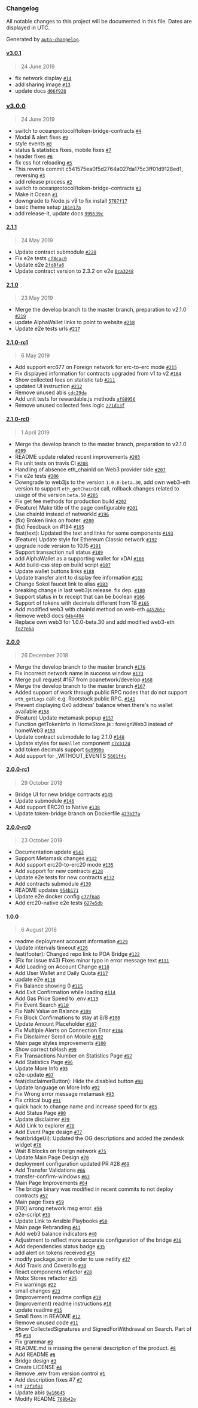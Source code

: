 ### Changelog

All notable changes to this project will be documented in this file. Dates are displayed in UTC.

Generated by [`auto-changelog`](https://github.com/CookPete/auto-changelog).

#### [v3.0.1](https://github.com/oceanprotocol/token-bridge-ui/compare/v3.0.0...v3.0.1)

> 24 June 2019

- fix network display [`#14`](https://github.com/oceanprotocol/token-bridge-ui/pull/14)
- add sharing image [`#13`](https://github.com/oceanprotocol/token-bridge-ui/pull/13)
- update docs [`d06f928`](https://github.com/oceanprotocol/token-bridge-ui/commit/d06f9289ea052813b509ae4512d5c198de1061ea)

### [v3.0.0](https://github.com/oceanprotocol/token-bridge-ui/compare/2.1.1...v3.0.0)

> 24 June 2019

- switch to oceanprotocol/token-bridge-contracts [`#4`](https://github.com/oceanprotocol/token-bridge-ui/pull/4)
- Modal & alert fixes [`#9`](https://github.com/oceanprotocol/token-bridge-ui/pull/9)
- style events [`#8`](https://github.com/oceanprotocol/token-bridge-ui/pull/8)
- status & statistics fixes, mobile fixes [`#7`](https://github.com/oceanprotocol/token-bridge-ui/pull/7)
- header fixes [`#6`](https://github.com/oceanprotocol/token-bridge-ui/pull/6)
- fix css hot reloading [`#5`](https://github.com/oceanprotocol/token-bridge-ui/pull/5)
- This reverts commit c541575ea0f5d2764a027da175c3ff01d9128ed1, reversing [`#3`](https://github.com/oceanprotocol/token-bridge-ui/pull/3)
- add release process [`#2`](https://github.com/oceanprotocol/token-bridge-ui/pull/2)
- switch to oceanprotocol/token-bridge-contracts [`#3`](https://github.com/oceanprotocol/token-bridge-ui/pull/3)
- Make it Ocean [`#1`](https://github.com/oceanprotocol/token-bridge-ui/pull/1)
- downgrade to Node.js v9 to fix install [`5787f17`](https://github.com/oceanprotocol/token-bridge-ui/commit/5787f178b9d00e82c9d01ee5648d96c85b7622e2)
- basic theme setup [`101e17a`](https://github.com/oceanprotocol/token-bridge-ui/commit/101e17ac76b4d9829de07d842132cc2ce8ee74b1)
- add release-it, update docs [`999539c`](https://github.com/oceanprotocol/token-bridge-ui/commit/999539c3ae4d7ea9d356c7dc84df66983b246d16)

#### [2.1.1](https://github.com/oceanprotocol/token-bridge-ui/compare/2.1.0...2.1.1)

> 24 May 2019

- Update contract submodule [`#220`](https://github.com/oceanprotocol/token-bridge-ui/pull/220)
- Fix e2e tests [`cf8cac0`](https://github.com/oceanprotocol/token-bridge-ui/commit/cf8cac09e19d561612a52d4886acae42063854c3)
- Update e2e [`2fd8fa6`](https://github.com/oceanprotocol/token-bridge-ui/commit/2fd8fa6741ebc2a28b72b703f0bdf5c03f6283cb)
- Update contract version to 2.3.2 on e2e [`0ca3248`](https://github.com/oceanprotocol/token-bridge-ui/commit/0ca3248cd6a3c71cc93e323fff1eaf9070d1e505)

#### [2.1.0](https://github.com/oceanprotocol/token-bridge-ui/compare/2.1.0-rc1...2.1.0)

> 23 May 2019

- Merge the develop branch to the master branch, preparation to v2.1.0 [`#219`](https://github.com/oceanprotocol/token-bridge-ui/pull/219)
- update AlphaWallet links to point to website [`#218`](https://github.com/oceanprotocol/token-bridge-ui/pull/218)
- Update e2e tests urls [`#217`](https://github.com/oceanprotocol/token-bridge-ui/pull/217)

#### [2.1.0-rc1](https://github.com/oceanprotocol/token-bridge-ui/compare/2.1.0-rc0...2.1.0-rc1)

> 6 May 2019

- Add support erc677 on Foreign network for erc-to-erc mode [`#215`](https://github.com/oceanprotocol/token-bridge-ui/pull/215)
- Fix displayed information for contracts upgraded from v1 to v2 [`#184`](https://github.com/oceanprotocol/token-bridge-ui/pull/184)
- Show collected fees on statistic tab [`#211`](https://github.com/oceanprotocol/token-bridge-ui/pull/211)
- updated UI instruction [`#212`](https://github.com/oceanprotocol/token-bridge-ui/pull/212)
- Remove unused abis [`cdc29da`](https://github.com/oceanprotocol/token-bridge-ui/commit/cdc29dae4118e8a786f857289f077d332225d8bf)
- Add unit tests for rewardable.js methods [`af88956`](https://github.com/oceanprotocol/token-bridge-ui/commit/af88956b07fa7057ac5a0ed1ac71b9c263254665)
- Remove unused collected fees logic [`271d13f`](https://github.com/oceanprotocol/token-bridge-ui/commit/271d13f341ce3b2afa0d0d1c735c90666b07e98d)

#### [2.1.0-rc0](https://github.com/oceanprotocol/token-bridge-ui/compare/2.0.0...2.1.0-rc0)

> 1 April 2019

- Merge the develop branch to the master branch, preparation to v2.1.0 [`#209`](https://github.com/oceanprotocol/token-bridge-ui/pull/209)
- README update related recent improvements [`#203`](https://github.com/oceanprotocol/token-bridge-ui/pull/203)
- Fix unit tests on travis CI [`#208`](https://github.com/oceanprotocol/token-bridge-ui/pull/208)
- Handling of absence eth_chainId on Web3 provider side [`#207`](https://github.com/oceanprotocol/token-bridge-ui/pull/207)
- Fix e2e tests [`#206`](https://github.com/oceanprotocol/token-bridge-ui/pull/206)
- Downgrade to web3js to the version `1.0.0-beta.30`, add own web3-eth version to support `eth_getChainId` call, rollback changes related to usage of the version `beta.50` [`#205`](https://github.com/oceanprotocol/token-bridge-ui/pull/205)
- Fix get fee methods for production build [`#202`](https://github.com/oceanprotocol/token-bridge-ui/pull/202)
- (Feature) Make title of the page configurable [`#201`](https://github.com/oceanprotocol/token-bridge-ui/pull/201)
- Use chainId instead of networkId [`#196`](https://github.com/oceanprotocol/token-bridge-ui/pull/196)
- (fix) Broken links on footer. [`#200`](https://github.com/oceanprotocol/token-bridge-ui/pull/200)
- (fix) Feedback on #194 [`#195`](https://github.com/oceanprotocol/token-bridge-ui/pull/195)
- feat(text): Updated the text and links for some components [`#193`](https://github.com/oceanprotocol/token-bridge-ui/pull/193)
- (Feature) Update style for Ethereum Classic network [`#192`](https://github.com/oceanprotocol/token-bridge-ui/pull/192)
- upgrade node version to 10.15 [`#191`](https://github.com/oceanprotocol/token-bridge-ui/pull/191)
- Support transaction null status [`#189`](https://github.com/oceanprotocol/token-bridge-ui/pull/189)
- add AlphaWallet as a supporting wallet for xDAI [`#186`](https://github.com/oceanprotocol/token-bridge-ui/pull/186)
- Add build-css step on build script [`#187`](https://github.com/oceanprotocol/token-bridge-ui/pull/187)
- Update wallet buttons links [`#188`](https://github.com/oceanprotocol/token-bridge-ui/pull/188)
- Update transfer alert to display fee information [`#182`](https://github.com/oceanprotocol/token-bridge-ui/pull/182)
- Change Sokol faucet link to alias [`#183`](https://github.com/oceanprotocol/token-bridge-ui/pull/183)
- breaking change in last web3js release.  fix dep. [`#180`](https://github.com/oceanprotocol/token-bridge-ui/pull/180)
- Support status in tx receipt that can be boolean  [`#166`](https://github.com/oceanprotocol/token-bridge-ui/pull/166)
- Support of tokens with decimals different from 18 [`#165`](https://github.com/oceanprotocol/token-bridge-ui/pull/165)
- Add modified web3 with chainId method on web-eth [`4452b5c`](https://github.com/oceanprotocol/token-bridge-ui/commit/4452b5cd0efbd2682a14ee373557f9d5c241deec)
- Remove web3 docs [`04b4404`](https://github.com/oceanprotocol/token-bridge-ui/commit/04b4404265c9752df04bd6312a57d507d84b6097)
- Replace own web3 for 1.0.0-beta.30 and add modified web3-eth [`fe27eba`](https://github.com/oceanprotocol/token-bridge-ui/commit/fe27eba69b51afe173103dd07c70ebdabcd047ee)

#### [2.0.0](https://github.com/oceanprotocol/token-bridge-ui/compare/2.0.0-rc1...2.0.0)

> 26 December 2018

- Merge the develop branch to the master branch [`#176`](https://github.com/oceanprotocol/token-bridge-ui/pull/176)
- Fix incorrect network name in success window [`#173`](https://github.com/oceanprotocol/token-bridge-ui/pull/173)
- Merge pull request #167 from poanetwork/develop [`#168`](https://github.com/oceanprotocol/token-bridge-ui/pull/168)
- Merge the develop branch to the master branch [`#167`](https://github.com/oceanprotocol/token-bridge-ui/pull/167)
- Added support of work through public RPC nodes that do not support `eth_getLogs` call: e.g. Rootstock public RPC.   [`#141`](https://github.com/oceanprotocol/token-bridge-ui/pull/141)
- Prevent displaying 0x0 address' balance when there's no wallet available [`#158`](https://github.com/oceanprotocol/token-bridge-ui/pull/158)
- (Feature) Update metamask popup [`#157`](https://github.com/oceanprotocol/token-bridge-ui/pull/157)
- Function getTokenInfo in HomeStore.js : foreignWeb3 instead of homeWeb3 [`#153`](https://github.com/oceanprotocol/token-bridge-ui/pull/153)
- Update contract submodule to tag 2.1.0 [`#148`](https://github.com/oceanprotocol/token-bridge-ui/pull/148)
- Update styles for `NoWallet` component [`c7cb124`](https://github.com/oceanprotocol/token-bridge-ui/commit/c7cb12456946f65832464f1074f99cb83e7efa0e)
- add token decimals support [`6e9990b`](https://github.com/oceanprotocol/token-bridge-ui/commit/6e9990b48f2d09f1d9108f7659ebadd858e92763)
- Add support for _WITHOUT_EVENTS [`5601f4c`](https://github.com/oceanprotocol/token-bridge-ui/commit/5601f4cb41039780cef093191b2995eb7409d2e1)

#### [2.0.0-rc1](https://github.com/oceanprotocol/token-bridge-ui/compare/2.0.0-rc0...2.0.0-rc1)

> 29 October 2018

- Bridge UI for new bridge contracts [`#145`](https://github.com/oceanprotocol/token-bridge-ui/pull/145)
- Update submodule [`#146`](https://github.com/oceanprotocol/token-bridge-ui/pull/146)
- Add support ERC20 to Native [`#138`](https://github.com/oceanprotocol/token-bridge-ui/pull/138)
- Update token-bridge branch on Dockerfile [`423b27a`](https://github.com/oceanprotocol/token-bridge-ui/commit/423b27abe1e38fa7406ea5d42ab83f1452189ff8)

#### [2.0.0-rc0](https://github.com/oceanprotocol/token-bridge-ui/compare/1.0.0...2.0.0-rc0)

> 23 October 2018

- Documentation update [`#143`](https://github.com/oceanprotocol/token-bridge-ui/pull/143)
- Support Metamask changes [`#142`](https://github.com/oceanprotocol/token-bridge-ui/pull/142)
- Add support erc20-to-erc20 mode [`#135`](https://github.com/oceanprotocol/token-bridge-ui/pull/135)
- Add support for new contracts [`#128`](https://github.com/oceanprotocol/token-bridge-ui/pull/128)
- Update e2e tests for new contracts [`#132`](https://github.com/oceanprotocol/token-bridge-ui/pull/132)
- Add contracts submodule [`#130`](https://github.com/oceanprotocol/token-bridge-ui/pull/130)
- README updates [`954b171`](https://github.com/oceanprotocol/token-bridge-ui/commit/954b171c62cab5a21cd981c845559ff7bf44016d)
- Update e2e docker config [`c77f6a8`](https://github.com/oceanprotocol/token-bridge-ui/commit/c77f6a82664bc5f08b1563259c4adbb27519e42b)
- Add erc20-native e2e tests [`627e5db`](https://github.com/oceanprotocol/token-bridge-ui/commit/627e5db31710bc53bfc2ac1cb9dd72a7afc47b61)

#### 1.0.0

> 6 August 2018

- readme deployment account information [`#129`](https://github.com/oceanprotocol/token-bridge-ui/pull/129)
- Update intervals timeout [`#126`](https://github.com/oceanprotocol/token-bridge-ui/pull/126)
- feat(footer): Changed repo link to POA Bridge [`#122`](https://github.com/oceanprotocol/token-bridge-ui/pull/122)
- (Fix for issue #43) Fixes minor typo in error message text [`#111`](https://github.com/oceanprotocol/token-bridge-ui/pull/111)
- Add Loading on Account Change [`#118`](https://github.com/oceanprotocol/token-bridge-ui/pull/118)
- Add User Wallet and Daily Quota [`#117`](https://github.com/oceanprotocol/token-bridge-ui/pull/117)
- update e2e [`#116`](https://github.com/oceanprotocol/token-bridge-ui/pull/116)
- Fix Balance showing 0 [`#115`](https://github.com/oceanprotocol/token-bridge-ui/pull/115)
- Add Exit Confirmation while loading [`#114`](https://github.com/oceanprotocol/token-bridge-ui/pull/114)
- Add Gas Price Speed to .env [`#113`](https://github.com/oceanprotocol/token-bridge-ui/pull/113)
- Fix Event Search [`#110`](https://github.com/oceanprotocol/token-bridge-ui/pull/110)
- Fix NaN Value on Balance [`#109`](https://github.com/oceanprotocol/token-bridge-ui/pull/109)
- Fix Block Confirmations to stay at 8/8 [`#108`](https://github.com/oceanprotocol/token-bridge-ui/pull/108)
- Update Amount Placeholder [`#107`](https://github.com/oceanprotocol/token-bridge-ui/pull/107)
- Fix Multiple Alerts on Connection Error [`#104`](https://github.com/oceanprotocol/token-bridge-ui/pull/104)
- Fix Disclaimer Scroll on Mobile [`#102`](https://github.com/oceanprotocol/token-bridge-ui/pull/102)
- Main page styles improvements [`#100`](https://github.com/oceanprotocol/token-bridge-ui/pull/100)
- Show correct txHash [`#99`](https://github.com/oceanprotocol/token-bridge-ui/pull/99)
- Fix Transactions Number on Statistics Page [`#97`](https://github.com/oceanprotocol/token-bridge-ui/pull/97)
- Add Statistics Page [`#96`](https://github.com/oceanprotocol/token-bridge-ui/pull/96)
- Update More Info [`#95`](https://github.com/oceanprotocol/token-bridge-ui/pull/95)
- e2e-update [`#87`](https://github.com/oceanprotocol/token-bridge-ui/pull/87)
- feat(disclaimerButton): Hide the disabled button [`#90`](https://github.com/oceanprotocol/token-bridge-ui/pull/90)
- Update language on More Info [`#92`](https://github.com/oceanprotocol/token-bridge-ui/pull/92)
- Fix Wrong error message metamask [`#93`](https://github.com/oceanprotocol/token-bridge-ui/pull/93)
- Fix critical bug [`#91`](https://github.com/oceanprotocol/token-bridge-ui/pull/91)
- quick hack to change name and increase speed for tx [`#85`](https://github.com/oceanprotocol/token-bridge-ui/pull/85)
- Add Status Page [`#80`](https://github.com/oceanprotocol/token-bridge-ui/pull/80)
- Update disclaimer [`#79`](https://github.com/oceanprotocol/token-bridge-ui/pull/79)
- Add Link to explorer [`#78`](https://github.com/oceanprotocol/token-bridge-ui/pull/78)
- Add Event Page design [`#77`](https://github.com/oceanprotocol/token-bridge-ui/pull/77)
- feat(bridgeUi): Updated the OG descriptions and added the zendesk widget [`#76`](https://github.com/oceanprotocol/token-bridge-ui/pull/76)
- Wait 8 blocks on foreign network [`#75`](https://github.com/oceanprotocol/token-bridge-ui/pull/75)
- Update Main Page Design [`#70`](https://github.com/oceanprotocol/token-bridge-ui/pull/70)
- deployment configuration updated PR #28 [`#69`](https://github.com/oceanprotocol/token-bridge-ui/pull/69)
- Add Transfer Validations [`#66`](https://github.com/oceanprotocol/token-bridge-ui/pull/66)
- transfer-confirm-windows [`#63`](https://github.com/oceanprotocol/token-bridge-ui/pull/63)
- Main Page Improvements [`#64`](https://github.com/oceanprotocol/token-bridge-ui/pull/64)
- The bridge binary was modified in recent commits to not deploy contracts [`#57`](https://github.com/oceanprotocol/token-bridge-ui/pull/57)
- Main page fixes [`#59`](https://github.com/oceanprotocol/token-bridge-ui/pull/59)
- [FIX] wrong network msg error. [`#56`](https://github.com/oceanprotocol/token-bridge-ui/pull/56)
- e2e-script [`#39`](https://github.com/oceanprotocol/token-bridge-ui/pull/39)
- Update Link to Ansible Playbooks [`#50`](https://github.com/oceanprotocol/token-bridge-ui/pull/50)
- Main page Rebranding [`#41`](https://github.com/oceanprotocol/token-bridge-ui/pull/41)
- Add web3 balance indicators [`#40`](https://github.com/oceanprotocol/token-bridge-ui/pull/40)
- Adjustment to reflect more accurate configuration of the bridge [`#36`](https://github.com/oceanprotocol/token-bridge-ui/pull/36)
- Add dependencies status badge [`#35`](https://github.com/oceanprotocol/token-bridge-ui/pull/35)
- add alert on tokens received [`#34`](https://github.com/oceanprotocol/token-bridge-ui/pull/34)
- modify  package.json in order to use netlify [`#37`](https://github.com/oceanprotocol/token-bridge-ui/pull/37)
- Add Travis and Coveralls [`#30`](https://github.com/oceanprotocol/token-bridge-ui/pull/30)
- React components refactor [`#28`](https://github.com/oceanprotocol/token-bridge-ui/pull/28)
- Mobx Stores refactor [`#25`](https://github.com/oceanprotocol/token-bridge-ui/pull/25)
- Fix warnings [`#22`](https://github.com/oceanprotocol/token-bridge-ui/pull/22)
- small changes [`#23`](https://github.com/oceanprotocol/token-bridge-ui/pull/23)
- (Improvement) readme configs [`#19`](https://github.com/oceanprotocol/token-bridge-ui/pull/19)
- (Improvement) readme instructions [`#18`](https://github.com/oceanprotocol/token-bridge-ui/pull/18)
- update readme [`#15`](https://github.com/oceanprotocol/token-bridge-ui/pull/15)
- Small fixes in README [`#12`](https://github.com/oceanprotocol/token-bridge-ui/pull/12)
- Remove unused code [`#11`](https://github.com/oceanprotocol/token-bridge-ui/pull/11)
- Show  CollectedSignatures and SignedForWithdrawal on Search. Part of #5 [`#10`](https://github.com/oceanprotocol/token-bridge-ui/pull/10)
- Fix grammar [`#9`](https://github.com/oceanprotocol/token-bridge-ui/pull/9)
- README.md is missing the general description of the product.  [`#8`](https://github.com/oceanprotocol/token-bridge-ui/pull/8)
- Add README [`#6`](https://github.com/oceanprotocol/token-bridge-ui/pull/6)
- Bridge design [`#3`](https://github.com/oceanprotocol/token-bridge-ui/pull/3)
- Create LICENSE [`#4`](https://github.com/oceanprotocol/token-bridge-ui/pull/4)
- Remove .env from version control [`#1`](https://github.com/oceanprotocol/token-bridge-ui/pull/1)
- Add description fixes #7 [`#7`](https://github.com/oceanprotocol/token-bridge-ui/issues/7)
- init [`72f3f83`](https://github.com/oceanprotocol/token-bridge-ui/commit/72f3f8335ebcdd0be09b12419c62b8ef02a9f7e4)
- Update abis [`9a16645`](https://github.com/oceanprotocol/token-bridge-ui/commit/9a16645c41a5c8d1b774a2ba799e9ba4a3e548c5)
- Modify README [`768b42e`](https://github.com/oceanprotocol/token-bridge-ui/commit/768b42ed391d5a47413610697b3b2e37156e6483)
